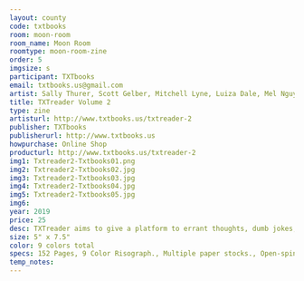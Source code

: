 ```yaml
---
layout: county 
code: txtbooks
room: moon-room
room_name: Moon Room
roomtype: moon-room-zine
order: 5
imgsize: s
participant: TXTbooks
email: txtbooks.us@gmail.com
artist: Sally Thurer, Scott Gelber, Mitchell Lyne, Luiza Dale, Mel Nguyen, Paige Landesberg, Jacob Simon, Benfield, Gabriella Cossens
title: TXTreader Volume 2
type: zine
artisturl: http://www.txtbooks.us/txtreader-2
publisher: TXTbooks
publisherurl: http://www.txtbooks.us
howpurchase: Online Shop
producturl: http://www.txtbooks.us/txtreader-2
img1: Txtreader2-Txtbooks01.png
img2: Txtreader2-Txtbooks02.jpg
img3: Txtreader2-Txtbooks03.jpg
img4: Txtreader2-Txtbooks04.jpg
img5: Txtreader2-Txtbooks05.jpg
img6: 
year: 2019
price: 25
desc: TXTreader aims to give a platform to errant thoughts, dumb jokes, and *****approximated  projects by a range of contributors., , For this issue there was beyond committing an , evening or weekend and executing around sixteen (or so) pages.
size: 5" x 7.5"
color: 9 colors total
specs: 152 Pages, 9 Color Risograph., Multiple paper stocks., Open-spine perfect bind on stapled signatures., First Edition 300
temp_notes: 
---
```

